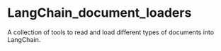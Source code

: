 # LangChain_document_loaders
A collection of tools to read and load different types of documents into LangChain.
